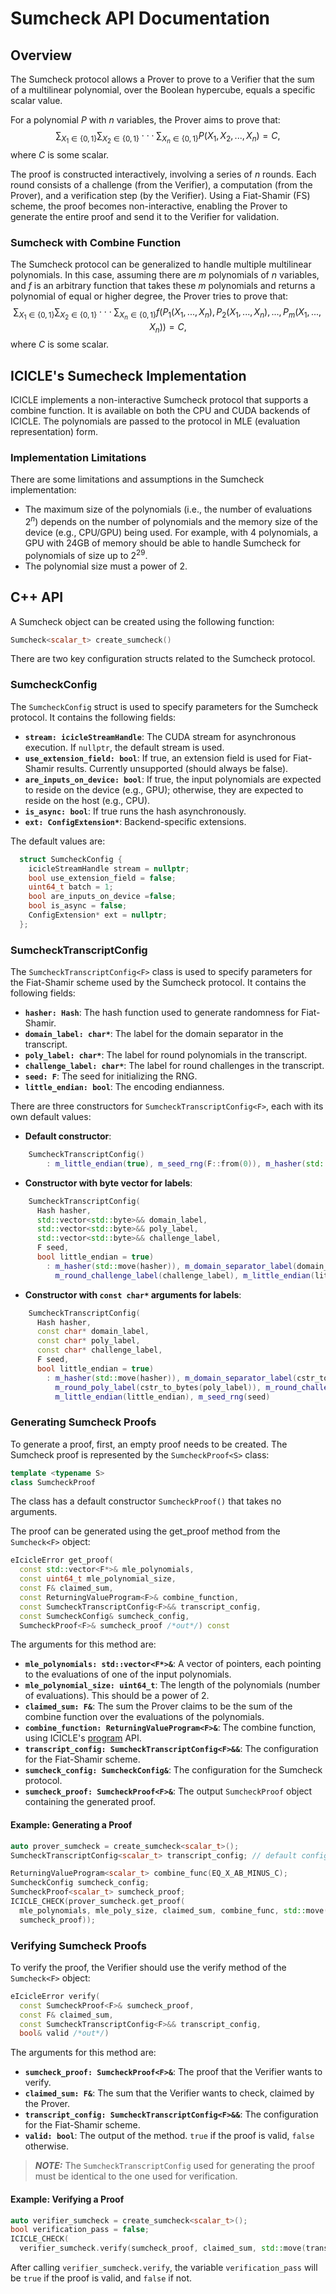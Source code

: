 # Sumcheck API Documentation

## Overview
The Sumcheck protocol allows a Prover to prove to a Verifier that the sum of a multilinear polynomial, over the Boolean hypercube, equals a specific scalar value.

For a polynomial $P$ with $n$ variables, the Prover aims to prove that:
$$
\sum_{X_1 \in \{0, 1\}}\sum_{X_2 \in \{0, 1\}}\cdot\cdot\cdot\sum_{X_n \in \{0, 1\}} P(X_1, X_2,..., X_n) = C,
$$
where $C$ is some scalar.

The proof is constructed interactively, involving a series of $n$ rounds. Each round consists of a challenge (from the Verifier), a computation (from the Prover), and a verification step (by the Verifier). Using a Fiat-Shamir (FS) scheme, the proof becomes non-interactive, enabling the Prover to generate the entire proof and send it to the Verifier for validation.

### Sumcheck with Combine Function
The Sumcheck protocol can be generalized to handle multiple multilinear polynomials. In this case, assuming there are $m$ polynomials of $n$ variables, and $f$ is an arbitrary function that takes these $m$ polynomials and returns a polynomial of equal or higher degree, the Prover tries to prove that:
$$
\sum_{X_1 \in \{0, 1\}}\sum_{X_2 \in \{0, 1\}}\cdot\cdot\cdot\sum_{X_n \in \{0, 1\}} f\left(P_1(X_1, ..., X_n), P_2(X_1, ..., X_n), ..., P_m(X_1, ..., X_n)\right) = C,
$$
where $C$ is some scalar.

## ICICLE's Sumecheck Implementation
ICICLE implements a non-interactive Sumcheck protocol that supports a combine function. It is available on both the CPU and CUDA backends of ICICLE. The polynomials are passed to the protocol in MLE (evaluation representation) form.

### Implementation Limitations

There are some limitations and assumptions in the Sumcheck implementation:

- The maximum size of the polynomials (i.e., the number of evaluations $2^n$) depends on the number of polynomials and the memory size of the device (e.g., CPU/GPU) being used. For example, with 4 polynomials, a GPU with 24GB of memory should be able to handle Sumcheck for polynomials of size up to $2^29$.
- The polynomial size must a power of 2.


## C++ API
A Sumcheck object can be created using the following function:
```cpp
Sumcheck<scalar_t> create_sumcheck()
```

There are two key configuration structs related to the Sumcheck protocol.

### SumcheckConfig
The `SumcheckConfig` struct is used to specify parameters for the Sumcheck protocol. It contains the following fields:
- **`stream: icicleStreamHandle`**: The CUDA stream for asynchronous execution. If `nullptr`, the default stream is used.
- **`use_extension_field: bool`**: If true, an extension field is used for Fiat-Shamir results. Currently unsupported (should always be false).
- **`are_inputs_on_device: bool`**: If true, the input polynomials are expected to reside on the device (e.g., GPU); otherwise, they are expected to reside on the host (e.g., CPU).
- **`is_async: bool`**: If true runs the hash asynchronously.
- **`ext: ConfigExtension*`**: Backend-specific extensions.

The default values are:
```cpp
  struct SumcheckConfig {
    icicleStreamHandle stream = nullptr;
    bool use_extension_field = false;
    uint64_t batch = 1;
    bool are_inputs_on_device =false;
    bool is_async = false;
    ConfigExtension* ext = nullptr;
  };
```

### SumcheckTranscriptConfig<F>
The `SumcheckTranscriptConfig<F>` class is used to specify parameters for the Fiat-Shamir scheme used by the Sumcheck protocol. It contains the following fields:
- **`hasher: Hash`**: The hash function used to generate randomness for Fiat-Shamir.
- **`domain_label: char*`**: The label for the domain separator in the transcript.
- **`poly_label: char*`**: The label for round polynomials in the transcript.
- **`challenge_label: char*`**: The label for round challenges in the transcript.
- **`seed: F`**: The seed for initializing the RNG.
- **`little_endian: bool`**: The encoding endianness.

There are three constructors for `SumcheckTranscriptConfig<F>`, each with its own default values:

* **Default constructor**:
```cpp
    SumcheckTranscriptConfig()
        : m_little_endian(true), m_seed_rng(F::from(0)), m_hasher(std::move(create_keccak_256_hash()))
```

* **Constructor with byte vector for labels**:
```cpp
    SumcheckTranscriptConfig(
      Hash hasher,
      std::vector<std::byte>&& domain_label,
      std::vector<std::byte>&& poly_label,
      std::vector<std::byte>&& challenge_label,
      F seed,
      bool little_endian = true)
        : m_hasher(std::move(hasher)), m_domain_separator_label(domain_label), m_round_poly_label(poly_label),
          m_round_challenge_label(challenge_label), m_little_endian(little_endian), m_seed_rng(seed)
```

* **Constructor with `const char*` arguments for labels**:
```cpp
    SumcheckTranscriptConfig(
      Hash hasher,
      const char* domain_label,
      const char* poly_label,
      const char* challenge_label,
      F seed,
      bool little_endian = true)
        : m_hasher(std::move(hasher)), m_domain_separator_label(cstr_to_bytes(domain_label)),
          m_round_poly_label(cstr_to_bytes(poly_label)), m_round_challenge_label(cstr_to_bytes(challenge_label)),
          m_little_endian(little_endian), m_seed_rng(seed)
```

### Generating Sumcheck Proofs
To generate a proof, first, an empty proof needs to be created. The Sumcheck proof is represented by the `SumcheckProof<S>` class:

```cpp
template <typename S>
class SumcheckProof
```

The class has a default constructor `SumcheckProof()` that takes no arguments.

The proof can be generated using the get_proof method from the `Sumcheck<F>` object:
```cpp
eIcicleError get_proof(
  const std::vector<F*>& mle_polynomials,
  const uint64_t mle_polynomial_size,
  const F& claimed_sum,
  const ReturningValueProgram<F>& combine_function,
  const SumcheckTranscriptConfig<F>&& transcript_config,
  const SumcheckConfig& sumcheck_config,
  SumcheckProof<F>& sumcheck_proof /*out*/) const
```

The arguments for this method are:
- **`mle_polynomials: std::vector<F*>&`**: A vector of pointers, each pointing to the evaluations of one of the input polynomials.
- **`mle_polynomial_size: uint64_t`**: The length of the polynomials (number of evaluations). This should be a power of 2.
- **`claimed_sum: F&`**: The sum the Prover claims to be the sum of the combine function over the evaluations of the polynomials.
- **`combine_function: ReturningValueProgram<F>&`**: The combine function, using ICICLE's [program](program.md) API.
- **`transcript_config: SumcheckTranscriptConfig<F>&&`**: The configuration for the Fiat-Shamir scheme.
- **`sumcheck_config: SumcheckConfig&`**: The configuration for the Sumcheck protocol.
- **`sumcheck_proof: SumcheckProof<F>&`**: The output `SumcheckProof` object containing the generated proof.

#### Example: Generating a Proof

```cpp
auto prover_sumcheck = create_sumcheck<scalar_t>();
SumcheckTranscriptConfig<scalar_t> transcript_config; // default configuration

ReturningValueProgram<scalar_t> combine_func(EQ_X_AB_MINUS_C);
SumcheckConfig sumcheck_config;
SumcheckProof<scalar_t> sumcheck_proof;
ICICLE_CHECK(prover_sumcheck.get_proof(
  mle_polynomials, mle_poly_size, claimed_sum, combine_func, std::move(transcript_config), sumcheck_config,
  sumcheck_proof));
```

### Verifying Sumcheck Proofs

To verify the proof, the Verifier should use the verify method of the `Sumcheck<F>` object:

```cpp
eIcicleError verify(
  const SumcheckProof<F>& sumcheck_proof,
  const F& claimed_sum,
  const SumcheckTranscriptConfig<F>&& transcript_config,
  bool& valid /*out*/)
```

The arguments for this method are:
- **`sumcheck_proof: SumcheckProof<F>&`**: The proof that the Verifier wants to verify.
- **`claimed_sum: F&`**: The sum that the Verifier wants to check, claimed by the Prover.
- **`transcript_config: SumcheckTranscriptConfig<F>&&`**: The configuration for the Fiat-Shamir scheme.
- **`valid: bool`**: The output of the method. `true` if the proof is valid, `false` otherwise.

> **_NOTE:_**  The `SumcheckTranscriptConfig` used for generating the proof must be identical to the one used for verification.

#### Example: Verifying a Proof
```cpp
auto verifier_sumcheck = create_sumcheck<scalar_t>();
bool verification_pass = false;
ICICLE_CHECK(
  verifier_sumcheck.verify(sumcheck_proof, claimed_sum, std::move(transcript_config), verification_pass));
```

After calling `verifier_sumcheck.verify`, the variable `verification_pass` will be `true` if the proof is valid, and `false` if not.